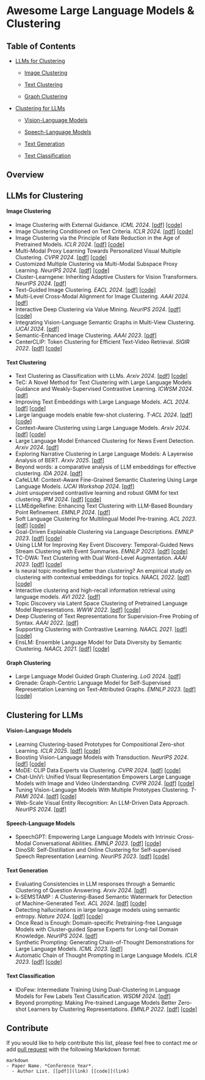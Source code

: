 # Awesome Large Language Models & Clustering

## Table of Contents
- [LLMs for Clustering](#LLMs-for-Clustering)
  - [Image Clustering](#Image-Clustering)

  - [Text Clustering](#Text-Clustering)

  - [Graph Clustering](#Graph-Clustering)

- [Clustering for LLMs](#Clustering-for-LLMs)
  - [Vision-Language Models](#Vision-Language-Models)

  - [Speech-Language Models](#Speech-Language-Models)

  - [Text Generation](#Text-Generation)

  - [Text Classification](#Text-Classification)

## Overview


## LLMs for Clustering

#### Image Clustering

- Image Clustering with External Guidance.  *ICML 2024*. [[pdf]](https://arxiv.org/pdf/2310.11989) [[code]](https://github.com/XLearning-SCU/2024-ICML-TAC)
- Image Clustering Conditioned on Text Criteria. *ICLR 2024*. [[pdf]](https://arxiv.org/pdf/2310.18297) [[code]](https://github.com/sehyunkwon/ICTC)
- Image Clustering via the Principle of Rate Reduction in the Age of Pretrained Models. *ICLR 2024*. [[pdf]](https://arxiv.org/pdf/2306.05272) [[code]](https://github.com/LeslieTrue/CPP) 
- Multi-Modal Proxy Learning Towards Personalized Visual Multiple Clustering. *CVPR 2024*. [[pdf]](https://openaccess.thecvf.com/content/CVPR2024/papers/Yao_Multi-Modal_Proxy_Learning_Towards_Personalized_Visual_Multiple_Clustering_CVPR_2024_paper.pdf) [[code]](https://github.com/Alexander-Yao/Multi-MaP)
- Customized Multiple Clustering via Multi-Modal Subspace Proxy Learning. *NeurIPS 2024*. [[pdf]](https://proceedings.neurips.cc/paper_files/paper/2024/file/96b8167534ef3cc30c230bbeb55a524d-Paper-Conference.pdf) [[code]](https://github.com/Alexander-Yao/Multi-Sub)
- Cluster-Learngene: Inheriting Adaptive Clusters for Vision Transformers. *NeurIPS 2024*. [[pdf]](https://proceedings.neurips.cc/paper_files/paper/2024/file/2e53c02ea028cbf603f4b6b47fef3d97-Paper-Conference.pdf)
- Text-Guided Image Clustering. *EACL 2024*. [[pdf]](https://aclanthology.org/2024.eacl-long.180.pdf) [[code]](https://github.com/AndSt/text_guided_cl)
- Multi-Level Cross-Modal Alignment for Image Clustering. *AAAI 2024*. [[pdf]](https://ojs.aaai.org/index.php/AAAI/article/view/29387/30620)
- Interactive Deep Clustering via Value Mining. *NeurIPS 2024*. [[pdf]](https://proceedings.neurips.cc/paper_files/paper/2024/file/4ac4365b98bc242acd5ab974a05c68a8-Paper-Conference.pdf) [[code]](https://github.com/XLearning-SCU/2024-NeurIPS-IDC)
- Integrating Vision-Language Semantic Graphs in Multi-View Clustering. *IJCAI 2024*. [[pdf]](https://www.ijcai.org/proceedings/2024/0472.pdf)
- Semantic-Enhanced Image Clustering. *AAAI 2023*. [[pdf]](https://ojs.aaai.org/index.php/AAAI/article/download/25841/25613)
- CenterCLIP: Token Clustering for Efficient Text-Video Retrieval. *SIGIR 2022*. [[pdf]](https://arxiv.org/pdf/2205.00823) [[code]](https://github.com/mzhaoshuai/CenterCLIP)

#### Text Clustering
- Text Clustering as Classification with LLMs. *Arxiv 2024*. [[pdf]](https://arxiv.org/pdf/2410.00927) [[code]](https://github.com/ECNU-Text-Computing/Text-Clustering-via-LLM)
- TeC: A Novel Method for Text Clustering with Large Language Models Guidance and Weakly-Supervised Contrastive Learning. *ICWSM 2024*. [[pdf]](https://ojs.aaai.org/index.php/ICWSM/article/download/31419/33579)
- Improving Text Embeddings with Large Language Models. *ACL 2024*. [[pdf]](https://aclanthology.org/2024.acl-long.642.pdf) [[code]](https://github.com/microsoft/unilm/tree/master/e5)
- Large language models enable few-shot clustering. *T-ACL 2024*. [[pdf]](https://direct.mit.edu/tacl/article-pdf/doi/10.1162/tacl_a_00648/2362202/tacl_a_00648.pdf) [[code]](https://github.com/viswavi/few-shot-clustering)
- Context-Aware Clustering using Large Language Models. *Arxiv 2024*. [[pdf]](https://arxiv.org/pdf/2405.00988) [[code]](https://github.com/amazon-science/context-aware-llm-clustering)
- Large Language Model Enhanced Clustering for News Event Detection. *Arxiv 2024*. [[pdf]](https://arxiv.org/pdf/2406.10552)
- Exploring Narrative Clustering in Large Language Models: A Layerwise Analysis of BERT. *Arxiv 2025*. [[pdf]](https://arxiv.org/pdf/2501.08053?)
- Beyond words: a comparative analysis of LLM embeddings for effective clustering. *IDA 2024*. [[pdf]](https://hal.science/hal-04488175v1/file/ida2024_LLM_paper.pdf)
- CafeLLM: Context-Aware Fine-Grained Semantic Clustering Using Large Language Models. *IJCAI Workshop 2024*. [[pdf]](https://click.endnote.com/viewer?doi=10.1007/978-981-97-6125-8_6&route=7)
- Joint unsupervised contrastive learning and robust GMM for text clustering. *IPM 2024*. [[pdf]](https://www.sciencedirect.com/science/article/abs/pii/S0306457323002662) [[code]](https://github.com/nickhcx/JourTC)
- LLMEdgeRefine: Enhancing Text Clustering with LLM-Based Boundary Point Refinement. *EMNLP 2024*. [[pdf]](https://aclanthology.org/2024.emnlp-main.1025.pdf)
- Soft Language Clustering for Multilingual Model Pre-training. *ACL 2023*. [[pdf]](https://aclanthology.org/2023.acl-long.388.pdf) [[code]](https://github.com/lemon0830/XLMP)
- Goal-Driven Explainable Clustering via Language Descriptions. *EMNLP 2023*. [[pdf]](https://aclanthology.org/2023.emnlp-main.657.pdf) [[code]](https://github.com/ZihanWangKi/GoalEx)
- Using LLM for Improving Key Event Discovery: Temporal-Guided News Stream Clustering with Event Summaries. *EMNLP 2023*. [[pdf]](https://aclanthology.org/2023.findings-emnlp.274.pdf) [[code]](https://github.com/nnakshat/KeyEvents)
- TC-DWA: Text Clustering with Dual Word-Level Augmentation. *AAAI 2023*. [[pdf]](https://ojs.aaai.org/index.php/AAAI/article/view/25868/25640) [[code]](https://github.com/BoCheng-96/TC-DWA)
- Is neural topic modelling better than clustering? An empirical study on clustering with contextual embeddings for topics. *NAACL 2022*. [[pdf]](https://aclanthology.org/2022.naacl-main.285.pdf) [[code]](https://github.com/hyintell/topicx)
- Interactive clustering and high-recall information retrieval using language models. *AVI 2022*. [[pdf]](https://dl.acm.org/doi/10.1145/3531073.3531174)
- Topic Discovery via Latent Space Clustering of Pretrained Language Model Representations. *WWW 2022*. [[pdf]](https://dl.acm.org/doi/pdf/10.1145/3485447.3512034) [[code]](https://github.com/yumeng5/TopClus)
- Deep Clustering of Text Representations for Supervision-Free Probing of Syntax. *AAAI 2022*. [[pdf]](https://ojs.aaai.org/index.php/AAAI/article/download/21317/21066)
- Supporting Clustering with Contrastive Learning. *NAACL 2021*. [[pdf]](https://aclanthology.org/2021.naacl-main.427.pdf) [[code]](https://github.com/amazon-research/sccl)
- EnsLM: Ensemble Language Model for Data Diversity by Semantic Clustering. *NAACL 2021*. [[pdf]](https://aclanthology.org/2021.acl-long.230.pdf)  [[code]](https://github.com/BoChenGroup/EnsLM)

#### Graph Clustering
- Large Language Model Guided Graph Clustering. *LoG 2024*. [[pdf]](https://assets.amazon.science/c6/f7/feca0fba4688b299353f6002827a/large-language-model-guided-graph-clustering.pdf)
- Grenade: Graph-Centric Language Model for Self-Supervised Representation Learning on Text-Attributed Graphs. *EMNLP 2023*. [[pdf]](https://aclanthology.org/2023.findings-emnlp.181.pdf) [[code]](https://github.com/bigheiniu/GRENADE)

## Clustering for LLMs
#### Vision-Language Models
- Learning Clustering-based Prototypes for Compositional Zero-shot Learning. *ICLR 2025*. [[pdf]](https://arxiv.org/pdf/2502.06501) [[code]](https://github.com/quhongyu/ClusPro)
- Boosting Vision-Language Models with Transduction. *NeurIPS 2024*. [[pdf]](https://proceedings.neurips.cc/paper_files/paper/2024/file/71d7dbe2652bd4662d29fa269f059db4-Paper-Conference.pdf) [[code]](https://github.com/MaxZanella/transduction-for-vlms)
- MoDE: CLIP Data Experts via Clustering. *CVPR 2024*. [[pdf]](http://openaccess.thecvf.com/content/CVPR2024/papers/Ma_MoDE_CLIP_Data_Experts_via_Clustering_CVPR_2024_paper.pdf) [[code]](https://github.com/facebookresearch/MetaCLIP/tree/main/mode)
- Chat-UniVi: Unified Visual Representation Empowers Large Language Models with Image and Video Understanding. *CVPR 2024*. [[pdf]](https://openaccess.thecvf.com/content/CVPR2024/papers/Jin_Chat-UniVi_Unified_Visual_Representation_Empowers_Large_Language_Models_with_Image_CVPR_2024_paper.pdf) [[code]](https://github.com/PKU-YuanGroup/Chat-UniVi)
- Tuning Vision-Language Models With Multiple Prototypes Clustering. *T-PAMI 2024*. [[pdf]](https://cg.cs.tsinghua.edu.cn/papers/PAMI-2024-TuningVLM.pdf) [[code]](https://github.com/uyzhang/Cluster-Adapter)
- Web-Scale Visual Entity Recognition: An LLM-Driven Data Approach. *NeurIPS 2024*. [[pdf]](https://proceedings.neurips.cc/paper_files/paper/2024/file/3d158f054ff0cb83397367234899db07-Paper-Conference.pdf)
#### Speech-Language Models
- SpeechGPT: Empowering Large Language Models with Intrinsic Cross-Modal Conversational Abilities. *EMNLP 2023*. [[pdf]](https://aclanthology.org/2023.findings-emnlp.1055.pdf) [[code]](https://github.com/0nutation/SpeechGPT)
- DinoSR: Self-Distillation and Online Clustering for Self-supervised Speech Representation Learning. *NeurIPS 2023*. [[pdf]](https://proceedings.neurips.cc/paper_files/paper/2023/file/b6404bf461c3c3186bdf5f55756af908-Paper-Conference.pdf) [[code]](https://github.com/Alexander-H-Liu/dinosr)

#### Text Generation
- Evaluating Consistencies in LLM responses through a Semantic Clustering of Question Answering. *Arxiv 2024*. [[pdf]](https://arxiv.org/pdf/2410.15440) 
- k-SEMSTAMP : A Clustering-Based Semantic Watermark for Detection of Machine-Generated Text. *ACL 2024*. [[pdf]](https://aclanthology.org/2024.findings-acl.98.pdf) [[code]](https://github.com/abehou/SemStamp)
- Detecting hallucinations in large language models using semantic entropy. *Nature 2024*. [[pdf]](https://www.nature.com/articles/s41586-024-07421-0.pdf) [[code]](https://github.com/jlko/semantic_uncertainty)
- Once Read is Enough: Domain-specific Pretraining-free Language Models with Cluster-guided Sparse Experts for Long-tail Domain Knowledge. *NeurIPS 2024*. [[pdf]](https://proceedings.neurips.cc/paper_files/paper/2024/file/a1f12d8d3cc1b4789ff4ebec46e27609-Paper-Conference.pdf)
- Synthetic Prompting: Generating Chain-of-Thought Demonstrations for Large Language Models. *ICML 2023*. [[pdf]](https://proceedings.mlr.press/v202/shao23a/shao23a.pdf)
- Automatic Chain of Thought Prompting in Large Language Models. *ICLR 2023*. [[pdf]](https://openreview.net/pdf?id=5NTt8GFjUHkr) [[code]](https://github.com/amazon-science/auto-cot)

#### Text Classification
- IDoFew: Intermediate Training Using Dual-Clustering in Language Models for Few Labels Text Classification. *WSDM 2024*. [[pdf]](https://dl.acm.org/doi/pdf/10.1145/3616855.3635849)
- Beyond prompting: Making Pre-trained Language Models Better Zero-shot Learners by Clustering Representations. *EMNLP 2022*. [[pdf]](https://aclanthology.org/2022.emnlp-main.587.pdf) [[code]](https://github.com/fywalter/simptc)

## Contribute

If you would like to help contribute this list, please feel free to contact me or add [pull request](https://github.com/CCChen-GEEX/Awesome-Large-Language-Models-and-Clustering/pulls) with the following Markdown format:

```
markdown
- Paper Name. *Conference Year*.
  - Author List. [[pdf]](link) [[code]](link)
```
